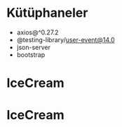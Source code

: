 # Kütüphaneler

- axios@^0.27.2
- @testing-library/user-event@14.0
- json-server
- bootstrap
# IceCream
# IceCream
